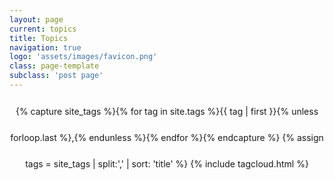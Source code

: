 ```yaml
---
layout: page
current: topics
title: Topics
navigation: true
logo: 'assets/images/favicon.png'
class: page-template
subclass: 'post page'
---
```


<p style="text-align: center; line-height: 3em;">
{% capture site_tags %}{% for tag in site.tags %}{{ tag | first }}{% unless forloop.last %},{% endunless %}{% endfor %}{% endcapture %}
{% assign tags = site_tags | split:',' | sort: 'title' %}
{% include tagcloud.html %}
</p>